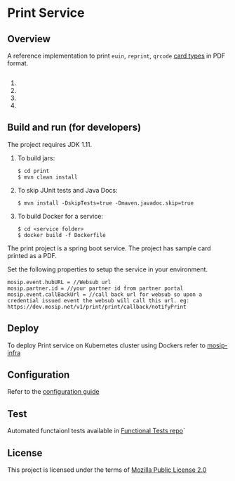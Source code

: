 # Print Service

## Overview
A reference implementation to print `euin`, `reprint`, `qrcode` [card types](https://github.com/mosip/id-repository/tree/1.2.0-rc2/id-repository/credential-service) in PDF format.

![]()

1.
1.
1.
1.

## Build and run (for developers)

The project requires JDK 1.11. 
1. To build jars:
    ```
    $ cd print
    $ mvn clean install 
    ```
1. To skip JUnit tests and Java Docs:
    ```
    $ mvn install -DskipTests=true -Dmaven.javadoc.skip=true
    ```
1. To build Docker for a service:
    ```
    $ cd <service folder>
    $ docker build -f Dockerfile
    ```

The print project is a spring boot service. The project has sample card printed as a PDF. 

Set the following properties to setup the service in your environment.
```
mosip.event.hubURL = //Websub url
mosip.partner.id = //your partner id from partner portal
mosip.event.callBackUrl = //call back url for websub so upon a credential issued event the websub will call this url. eg: https://dev.mosip.net/v1/print/print/callback/notifyPrint
```
    
## Deploy
To deploy Print service on Kubernetes cluster using Dockers refer to [mosip-infra](https://github.com/mosip/mosip-infra/tree/1.2.0_v3/deployment/v3)

## Configuration
Refer to the [configuration guide](/docs/configuration.md)

## Test
Automated functaionl tests available in [Functional Tests repo](https://github.com/mosip/mosip-functional-tests)`

## License
This project is licensed under the terms of [Mozilla Public License 2.0](https://github.com/mosip/mosip-platform/blob/master/LICENSE)

